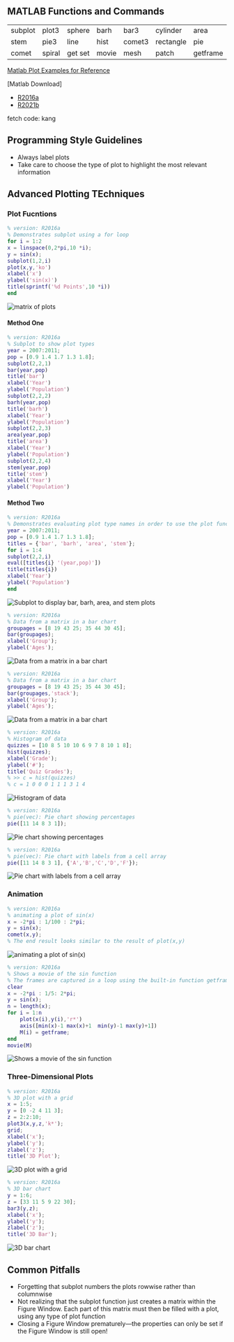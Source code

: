 ## MATLAB Functions and Commands
<table style="width:100%">
  <tr>
    <td>subplot</td>
    <td>plot3</td>
    <td>sphere</td>
    <td>barh</td>
    <td>bar3</td>
    <td>cylinder</td>
    <td>area</td>
    <td>bar3h</td>
    <td>colorbar</td>
  </tr>
  <tr>
    <td>stem</td>
    <td>pie3</td>
    <td>line</td>
    <td>hist</td>
    <td>comet3</td>
    <td>rectangle</td>
    <td>pie</td>
    <td>stem3</td>
    <td>text</td>
  </tr>
  <tr>
    <td>comet</td>
    <td>spiral</td>
    <td>get set</td>
    <td>movie</td>
    <td>mesh</td>
    <td>patch</td>
    <td>getframe</td>
    <td>surf</td>
    <td>image</td>
  </tr>
</table>

[Matlab Plot Examples for Reference](Examples.md)

[Matlab Download]
- [R2016a](https://pan.baidu.com/s/1bbcMHcFj_uMkEgJ8hclT9g ) 
- [R2021b](https://pan.baidu.com/s/1cJ8jcHgEF9U_OKbxUaNGig?pwd=kang )

fetch code: kang

## Programming Style Guidelines
+ Always label plots
+ Take care to choose the type of plot to highlight the most relevant information

## Advanced Plotting TEchniques
### Plot Fucntions
```matlab
% version: R2016a
% Demonstrates subplot using a for loop
for i = 1:2
x = linspace(0,2*pi,10 *i);
y = sin(x);
subplot(1,2,i)
plot(x,y,'ko')
xlabel('x')
ylabel('sin(x)')
title(sprintf('%d Points',10 *i))
end
```
![matrix of plots](figures/figure1.jpg)

#### Method One
```matlab
% version: R2016a
% Subplot to show plot types
year = 2007:2011;
pop = [0.9 1.4 1.7 1.3 1.8];
subplot(2,2,1)
bar(year,pop)
title('bar')
xlabel('Year')
ylabel('Population')
subplot(2,2,2)
barh(year,pop)
title('barh')
xlabel('Year')
ylabel('Population')
subplot(2,2,3)
area(year,pop)
title('area')
xlabel('Year')
ylabel('Population')
subplot(2,2,4)
stem(year,pop)
title('stem')
xlabel('Year')
ylabel('Population')
```
#### Method Two
```matlab
% version: R2016a
% Demonstrates evaluating plot type names in order to use the plot functions and put the names in titles
year = 2007:2011;
pop = [0.9 1.4 1.7 1.3 1.8];
titles = {'bar', 'barh', 'area', 'stem'};
for i = 1:4
subplot(2,2,i)
eval([titles{i} '(year,pop)'])
title(titles{i})
xlabel('Year')
ylabel('Population')
end
```
![Subplot to display bar, barh, area, and stem plots](figures/figure2.jpg)

```matlab
% version: R2016a
% Data from a matrix in a bar chart
groupages = [8 19 43 25; 35 44 30 45];
bar(groupages);
xlabel('Group');
ylabel('Ages');
```
![Data from a matrix in a bar chart](figures/figure3.jpg)

```matlab
% version: R2016a
% Data from a matrix in a bar chart
groupages = [8 19 43 25; 35 44 30 45];
bar(groupages,'stack');
xlabel('Group');
ylabel('Ages');
```
![Data from a matrix in a bar chart](figures/figure4.jpg)

```matlab
% version: R2016a
% Histogram of data
quizzes = [10 8 5 10 10 6 9 7 8 10 1 8];
hist(quizzes);
xlabel('Grade');
ylabel('#');
title('Quiz Grades');
% >> c = hist(quizzes)
% c = 1 0 0 0 1 1 1 3 1 4
```
![Histogram of data](figures/figure5.jpg)

```matlab
% version: R2016a
% pie(vec): Pie chart showing percentages
pie([11 14 8 3 1]);
```
![Pie chart showing percentages](figures/figure6.jpg)

```matlab
% version: R2016a
% pie(vec): Pie chart with labels from a cell array
pie([11 14 8 3 1], {'A','B','C','D','F'});
```
![Pie chart with labels from a cell array](figures/figure7.jpg)

### Animation
```matlab
% version: R2016a
% animating a plot of sin(x) 
x = -2*pi : 1/100 : 2*pi;
y = sin(x);
comet(x,y);
% The end result looks similar to the result of plot(x,y)
```
![animating a plot of sin(x)](figures/figure8.jpg)


```matlab
% version: R2016a
% Shows a movie of the sin function
% The frames are captured in a loop using the built-in function getframe, and are stored in a matrix.
clear
x = -2*pi : 1/5: 2*pi;
y = sin(x);
n = length(x);
for i = 1:n
    plot(x(i),y(i),'r*')
    axis([min(x)-1 max(x)+1  min(y)-1 max(y)+1])
    M(i) = getframe;
end
movie(M)
```
![Shows a movie of the sin function](figures/figure9.jpg)

### Three-Dimensional Plots
```matlab
% version: R2016a
% 3D plot with a grid
x = 1:5;
y = [0 -2 4 11 3];
z = 2:2:10;
plot3(x,y,z,'k*');
grid;
xlabel('x');
ylabel('y');
zlabel('z');
title('3D Plot');
```
![3D plot with a grid](figures/figure10.jpg)

```matlab
% version: R2016a
% 3D bar chart
y = 1:6;
z = [33 11 5 9 22 30];
bar3(y,z);
xlabel('x');
ylabel('y');
zlabel('z');
title('3D Bar');
```
![3D bar chart](figures/figure11.jpg)


## Common Pitfalls
+ Forgetting that subplot numbers the plots rowwise rather than columnwise
+ Not realizing that the subplot function just creates a matrix within the Figure Window. Each part of this matrix must then be filled with a plot, using any type of plot function
+ Closing a Figure Window prematurely—the properties can only be set if the Figure Window is still open!
